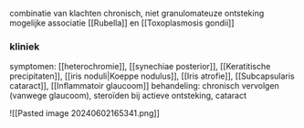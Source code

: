 combinatie van klachten
chronisch, niet granulomateuze ontsteking
mogelijke associatie [[Rubella]] en [[Toxoplasmosis gondii]]
### kliniek
symptomen:
[[heterochromie]], [[synechiae posterior]], [[Keratitische precipitaten]], [[iris noduli|Koeppe nodulus]], [[Iris atrofie]], [[Subcapsularis cataract]], [[Inflammatoir glaucoom]] 
behandeling:
chronisch vervolgen (vanwege glaucoom), steroïden bij actieve ontsteking, cataract

![[Pasted image 20240602165341.png]]